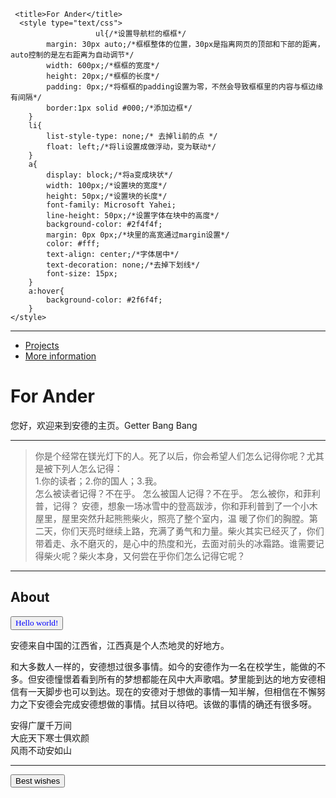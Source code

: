 <head>
<meta charset="utf-8">
     
     <title>For Ander</title>
      <style type="text/css">
                       ul{/*设置导航栏的框框*/
		 	margin: 30px auto;/*框框整体的位置，30px是指离网页的顶部和下部的距离，auto控制的是左右距离为自动调节*/
			width: 600px;/*框框的宽度*/
			height: 20px;/*框框的长度*/
			padding: 0px;/*将框框的padding设置为零，不然会导致框框里的内容与框边缘有间隔*/
			border:1px solid #000;/*添加边框*/
		}
		li{
			list-style-type: none;/* 去掉li前的点 */
			float: left;/*将li设置成做浮动，变为联动*/
		}
		a{
			display: block;/*将a变成块状*/
			width: 100px;/*设置块的宽度*/
			height: 50px;/*设置块的长度*/
			font-family: Microsoft Yahei;
			line-height: 50px;/*设置字体在块中的高度*/
			background-color: #2f4f4f;
			margin: 0px 0px;/*块里的高宽通过margin设置*/
			color: #fff;
			text-align: center;/*字体居中*/
			text-decoration: none;/*去掉下划线*/
			font-size: 15px;
		}
		a:hover{
			background-color: #2f6f4f;
		}
	</style>
</head><hr/>
<ul>
    <li><a href="https://dfghj123tyuvi.github.io/projects"> Projects</a></li>
    <li><a href="https://dfghj123tyuvi.github.io/information"> More information</a></li>
 </ul>
<h1>For Ander</h1>
<p>您好，欢迎来到安德的主页。Getter Bang Bang</p>
<hr/>
<blockquote><div>你是个经常在镁光灯下的人。死了以后，你会希望人们怎么记得你呢？尤其是被下列人怎么记得：<div/>
<div>1.你的读者；2.你的国人；3.我。<div/>
<div>怎么被读者记得？不在乎。 怎么被国人记得？不在乎。 怎么被你，和菲利普，记得？ 安德，想象一场冰雪中的登高跋涉，你和菲利普到了一个小木屋里，屋里突然升起熊熊柴火，照亮了整个室内，温 暖了你们的胸膛。第二天，你们天亮时继续上路，充满了勇气和力量。柴火其实已经灭了，你们带着走、永不磨灭的，是心中的热度和光，去面对前头的冰霜路。谁需要记得柴火呢？柴火本身，又何尝在乎你们怎么记得它呢？<div/></blockquote><hr/>
<h2 id="About">About</h2>
<form><input type="button" value="Hello world!" style="font-family:verdana;color:Blue"></form>
  <p>安德来自中国的江西省，江西真是个人杰地灵的好地方。</p><p>和大多数人一样的，安德想过很多事情。如今的安德作为一名在校学生，能做的不多。但安德憧憬着看到所有的梦想都能在风中大声歌唱。梦里能到达的地方安德相信有一天脚步也可以到达。现在的安德对于想做的事情一知半解，但相信在不懈努力之下安德会完成安德想做的事情。拭目以待吧。该做的事情的确还有很多呀。</p><p>安得广厦千万间<br />大庇天下寒士俱欢颜<br />风雨不动安如山</p>
<hr/><form>
<button type="button"
onclick="document.getElementById('demo').innerHTML = Date()">Best wishes</button>
  <p id="demo"></p></form>
